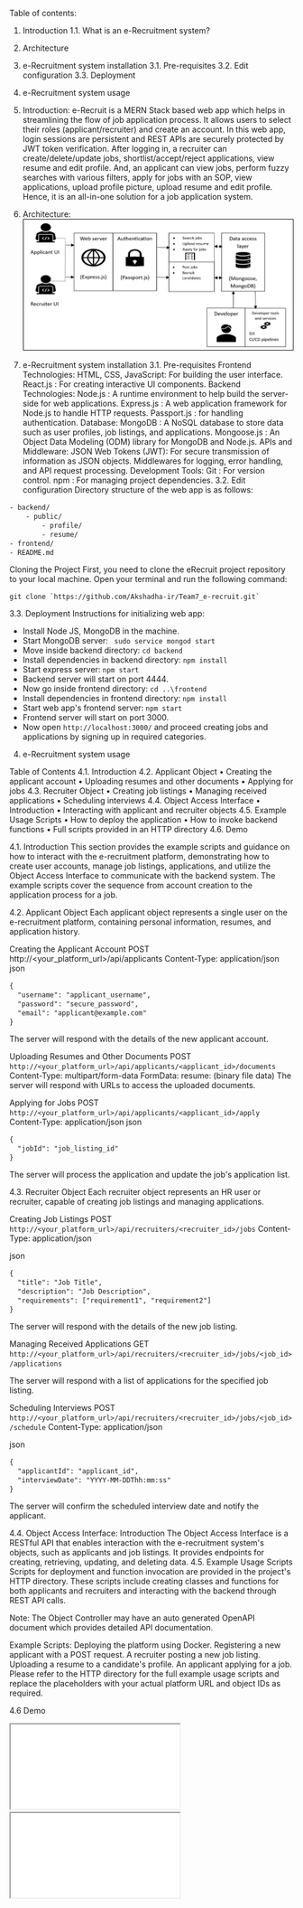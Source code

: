 Table of contents:
1.	Introduction
1.1.	What is an e-Recruitment system?
2.	Architecture
3.	e-Recruitment system installation
3.1.	Pre-requisites
3.2.	Edit configuration
3.3.	Deployment
4.	e-Recruitment system usage
1.	Introduction:
e-Recruit is a MERN Stack based web app which helps in streamlining the flow of job application process. It allows users to select their roles (applicant/recruiter) and create an account. In this web app, login sessions are persistent and REST APIs are securely protected by JWT token verification. After logging in, a recruiter can create/delete/update jobs, shortlist/accept/reject applications, view resume and edit profile. And, an applicant can view jobs, perform fuzzy searches with various filters, apply for jobs with an SOP, view applications, upload profile picture, upload resume and edit profile. Hence, it is an all-in-one solution for a job application system.
2.	Architecture:
![alt text](image.png)

3.	e-Recruitment system installation
3.1.	Pre-requisites
Frontend Technologies:
HTML, CSS, JavaScript: For building the user interface.
React.js : For creating interactive UI components.
Backend Technologies:
Node.js : A runtime environment to help build the server-side for web applications.
Express.js : A web application framework for Node.js to handle HTTP requests.
Passport.js : for handling authentication.
Database:
MongoDB : A NoSQL database to store data such as user profiles, job listings, and applications.
Mongoose.js : An Object Data Modeling (ODM) library for MongoDB and Node.js.
APIs and Middleware:
JSON Web Tokens (JWT): For secure transmission of information as JSON objects.
Middlewares for logging, error handling, and API request processing.
Development Tools:
Git : For version control.
npm : For managing project dependencies.
3.2.	Edit configuration 
Directory structure of the web app is as follows:
```
- backend/
    - public/
        - profile/
        - resume/
- frontend/
- README.md
```
Cloning the Project
First, you need to clone the eRecruit project repository to your local machine. Open your terminal and run the following command:
```
git clone `https://github.com/Akshadha-ir/Team7_e-recruit.git`
```
3.3.	Deployment 
Instructions for initializing web app:

- Install Node JS, MongoDB in the machine.
- Start MongoDB server: ` sudo service mongod start`
- Move inside backend directory: `cd backend`
- Install dependencies in backend directory: `npm install`
- Start express server: `npm start`
- Backend server will start on port 4444.
- Now go inside frontend directory: `cd ..\frontend`
- Install dependencies in frontend directory: `npm install`
- Start web app's frontend server: `npm start`
- Frontend server will start on port 3000.
- Now open `http://localhost:3000/` and proceed creating jobs and applications by signing up in required categories.
4.	e-Recruitment system usage

Table of Contents
4.1.	Introduction
4.2.	Applicant Object
•	Creating the applicant account
•	Uploading resumes and other documents
•	Applying for jobs
4.3.	Recruiter Object
•	Creating job listings
•	Managing received applications
•	Scheduling interviews
4.4.	Object Access Interface
•	Introduction
•	Interacting with applicant and recruiter objects
4.5.	Example Usage Scripts
•	How to deploy the application
•	How to invoke backend functions
•	Full scripts provided in an HTTP directory
4.6.	Demo

4.1. Introduction
This section provides the example scripts and guidance on how to interact with the e-recruitment platform, demonstrating how to create user accounts, manage job listings, applications, and utilize the Object Access Interface to communicate with the backend system. The example scripts cover the sequence from account creation to the application process for a job.

4.2. Applicant Object
Each applicant object represents a single user on the e-recruitment platform, containing personal information, resumes, and application history.

Creating the Applicant Account
POST http://<your_platform_url>/api/applicants
Content-Type: application/json
json
```
{
  "username": "applicant_username",
  "password": "secure_password",
  "email": "applicant@example.com"
}
```
The server will respond with the details of the new applicant account.

Uploading Resumes and Other Documents
POST `http://<your_platform_url>/api/applicants/<applicant_id>/documents`
Content-Type: multipart/form-data
FormData:
resume: (binary file data)
The server will respond with URLs to access the uploaded documents.

Applying for Jobs
POST `http://<your_platform_url>/api/applicants/<applicant_id>/apply`
Content-Type: application/json
json
```
{
  "jobId": "job_listing_id"
}
```
The server will process the application and update the job's application list.

4.3. Recruiter Object
Each recruiter object represents an HR user or recruiter, capable of creating job listings and managing applications.

Creating Job Listings
POST `http://<your_platform_url>/api/recruiters/<recruiter_id>/jobs`
Content-Type: application/json

json
```
{
  "title": "Job Title",
  "description": "Job Description",
  "requirements": ["requirement1", "requirement2"]
}
```
The server will respond with the details of the new job listing.

Managing Received Applications
GET `http://<your_platform_url>/api/recruiters/<recruiter_id>/jobs/<job_id>/applications`

The server will respond with a list of applications for the specified job listing.

Scheduling Interviews
POST `http://<your_platform_url>/api/recruiters/<recruiter_id>/jobs/<job_id>/schedule`
Content-Type: application/json

json
```
{
  "applicantId": "applicant_id",
  "interviewDate": "YYYY-MM-DDThh:mm:ss"
}
```
The server will confirm the scheduled interview date and notify the applicant.

4.4. Object Access Interface:
Introduction
The Object Access Interface is a RESTful API that enables interaction with the e-recruitment system's objects, such as applicants and job listings. It provides endpoints for creating, retrieving, updating, and deleting data.
4.5. Example Usage Scripts
Scripts for deployment and function invocation are provided in the project's HTTP directory. These scripts include creating classes and functions for both applicants and recruiters and interacting with the backend through REST API calls.

Note: The Object Controller may have an auto generated OpenAPI document which provides detailed API documentation.

Example Scripts:
Deploying the platform using Docker.
Registering a new applicant with a POST request.
A recruiter posting a new job listing.
Uploading a resume to a candidate's profile.
An applicant applying for a job.
Please refer to the HTTP directory for the full example usage scripts and replace the placeholders with your actual platform URL and object IDs as required.

4.6 Demo

<!DOCTYPE html>
<html>
<body>
  
  <iframe src="[url video in google drive/preview](https://drive.google.com/file/d/1uyRS67hhUr7DkZirMlVVsFU5_UVq1Uz3/view?usp=drive_link)" ></iframe>
  
  
<iframe allowfullscreen="allowfullscreen" src="[your_page_url/preview](https://drive.google.com/file/d/1uyRS67hhUr7DkZirMlVVsFU5_UVq1Uz3/view?usp=drive_link)" ></iframe>

</body>
</html>
